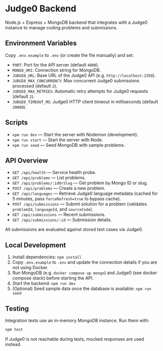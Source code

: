 # Judge0 Backend

Node.js + Express + MongoDB backend that integrates with a Judge0 instance to manage coding problems and submissions.

## Environment Variables

Copy `.env.example` to `.env` (or create the file manually) and set:

- `PORT`: Port for the API server (default `4000`).
- `MONGO_URI`: Connection string for MongoDB.
- `JUDGE0_URL`: Base URL of the Judge0 API (e.g. `http://localhost:2358`).
- `JUDGE0_MAX_CONCURRENCY`: Max concurrent Judge0 submissions processed (default `2`).
- `JUDGE0_MAX_RETRIES`: Automatic retry attempts for Judge0 requests (default `2`).
- `JUDGE0_TIMEOUT_MS`: Judge0 HTTP client timeout in milliseconds (default `20000`).

## Scripts

- `npm run dev` — Start the server with Nodemon (development).
- `npm run start` — Start the server with Node.
- `npm run seed` — Seed MongoDB with sample problems.

## API Overview

- `GET /api/health` — Service health probe.
- `GET /api/problems` — List problems.
- `GET /api/problems/:idOrSlug` — Get problem by Mongo ID or slug.
- `POST /api/problems` — Create a new problem.
- `GET /api/languages` — Retrieve Judge0 language metadata (cached for 5 minutes, pass `forceRefresh=true` to bypass cache).
- `POST /api/submissions` — Submit solution for a problem (validates `problemId`, `languageId`, and `sourceCode`).
- `GET /api/submissions` — Recent submissions.
- `GET /api/submissions/:id` — Submission details.

All submissions are evaluated against stored test cases via Judge0.

## Local Development

1. Install dependencies: `npm install`
2. Copy `.env.example` to `.env` and update the connection details if you are not using Docker.
3. Run MongoDB (e.g. `docker compose up mongo`) and Judge0 (see docker compose stack) before starting the API.
4. Start the backend: `npm run dev`
5. (Optional) Seed sample data once the database is available: `npm run seed`

## Testing

Integration tests use an in-memory MongoDB instance. Run them with:

```bash
npm test
```

If Judge0 is not reachable during tests, mocked responses are used instead.
